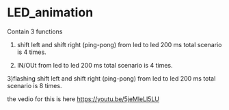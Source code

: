 # LED_animation
Contain 3 functions
1) shift left and shift right (ping-pong)
   from led to led 200 ms
   total scenario is 4 times.
   
 2) IN/OUt
   from led to led 200 ms
   total scenario is 4 times.
   
  3)flashing
  shift left and shift right (ping-pong)
   from led to led 200 ms
   total scenario is 8 times.
   
   
   the vedio for this is here
   https://youtu.be/5jeMleLl5LU
   
   
